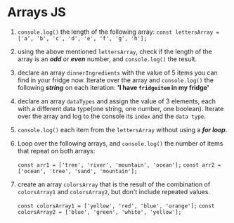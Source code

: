 # Arrays JS

1. `console.log()` the length of the following array:
    `const lettersArray = ['a', 'b', 'c', 'd', 'e', 'f', 'g', 'h'];`

2. using the above mentioned `lettersArray`, check if the length of the array is an ***odd*** or ***even*** number, and `console.log()` the result.

3. declare an array `dinnerIngredients` with the value of 5 items you can find in your fridge now. Iterate over the array and `console.log()` the following ***string*** on each iteration: **'I have `fridgeitem` in my fridge'**

4. declare an array `dataTypes` and assign the value of 3 elements, each with a different data type(one string, one number, one boolean). Iterate over the array and log to the console its `index` and the `data type`.

5. `console.log()` each item from the `lettersArray` without using a ***for loop***.

6. Loop over the following arrays, and `console.log()` the number of items that repeat on both arrays:

    `const arr1 = ['tree', 'river', 'mountain', 'ocean'];`
    `const arr2 = ['ocean', 'tree', 'sand', 'mountain'];`

7. create an array `colorsArray` that is the result of the combination of `colorsArray1` and `colorsArray2`, but don't include repeated values.

    `const colorsArray1 = ['yellow', 'red', 'blue', 'orange'];`
    `const colorsArray2 = ['blue', 'green', 'white', 'yellow'];`